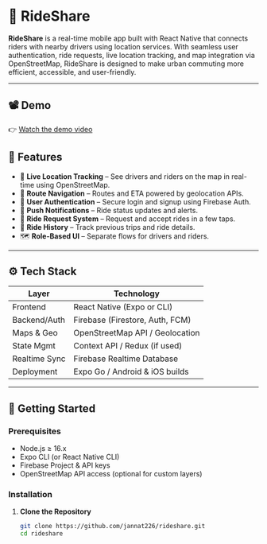 # 🚕 RideShare

**RideShare** is a real-time mobile app built with React Native that connects riders with nearby drivers using location services. With seamless user authentication, ride requests, live location tracking, and map integration via OpenStreetMap, RideShare is designed to make urban commuting more efficient, accessible, and user-friendly.

---

## 📽️ Demo

👉 [Watch the demo video]( https://drive.google.com/file/d/1XxnamxQQWjIr0FCgBIVfFsJ6nYflYDKz/view?usp=sharing )

## 📱 Features

- 📍 **Live Location Tracking** – See drivers and riders on the map in real-time using OpenStreetMap.
- 🧭 **Route Navigation** – Routes and ETA powered by geolocation APIs.
- 🔐 **User Authentication** – Secure login and signup using Firebase Auth.
- 🔔 **Push Notifications** – Ride status updates and alerts.
- 💬 **Ride Request System** – Request and accept rides in a few taps.
- 🧾 **Ride History** – Track previous trips and ride details.
- 🗺️ **Role-Based UI** – Separate flows for drivers and riders.

---

## ⚙️ Tech Stack

| Layer         | Technology                      |
|---------------|----------------------------------|
| Frontend      | React Native (Expo or CLI)       |
| Backend/Auth  | Firebase (Firestore, Auth, FCM)  |
| Maps & Geo    | OpenStreetMap API / Geolocation  |
| State Mgmt    | Context API / Redux (if used)    |
| Realtime Sync | Firebase Realtime Database       |
| Deployment    | Expo Go / Android & iOS builds   |

---

## 🚀 Getting Started

### Prerequisites

- Node.js ≥ 16.x
- Expo CLI (or React Native CLI)
- Firebase Project & API keys
- OpenStreetMap API access (optional for custom layers)

### Installation

1. **Clone the Repository**
   ```bash
   git clone https://github.com/jannat226/rideshare.git
   cd rideshare
